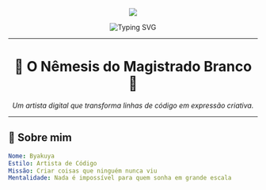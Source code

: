 <div align="center">
  <img src="https://capsule-render.vercel.app/api?type=waving&color=0:ffffff,100:ff4fc1&height=300&section=header&text=Nêmesis%20do%20Magistrado%20Branco&fontSize=55&fontColor=ffffff&fontAlign=50&fontAlignY=45" />
</div>

<p align="center">
  <img src="https://readme-typing-svg.demolab.com?font=Fira+Code&size=25&pause=1000&center=true&vCenter=true&width=435&lines=Codando+com+arte...;Criando+o+incomum...;Desenhando+ideias...;Explore+meu+Nemesis!" alt="Typing SVG" />
</p>

---

<h1 align="center">🌸 O Nêmesis do Magistrado Branco 🌸</h1>

<p align="center">
  <em>Um artista digital que transforma linhas de código em expressão criativa.</em>
</p>

---

## 🌸 Sobre mim

```yaml
Nome: Byakuya
Estilo: Artista de Código
Missão: Criar coisas que ninguém nunca viu
Mentalidade: Nada é impossível para quem sonha em grande escala

